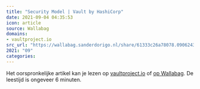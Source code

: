 ```yaml
---
title: "Security Model | Vault by HashiCorp"
date: 2021-09-04 04:35:53
icon: article
source: Wallabag
domains:
- vaultproject.io
src_url: "https://wallabag.sanderdorigo.nl/share/61333c26a78078.09062437"
2021: "09"
categories:
---
```

Het oorspronkelijke artikel kan je lezen op [vaultproject.io](https://www.vaultproject.io/docs/internals/security) of [op Wallabag](https://wallabag.sanderdorigo.nl/share/61333c26a78078.09062437). De leestijd is ongeveer 6 minuten.